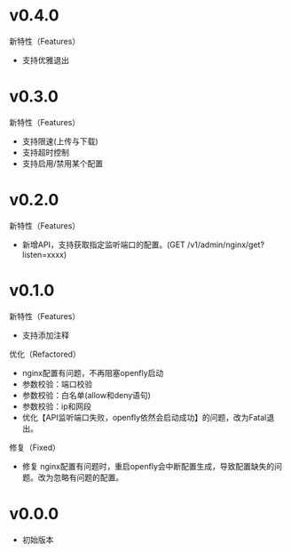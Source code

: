 # v0.4.0

新特性（Features）

* 支持优雅退出

# v0.3.0

新特性（Features）

* 支持限速(上传与下载)
* 支持超时控制
* 支持启用/禁用某个配置

# v0.2.0

新特性（Features）

* 新增API，支持获取指定监听端口的配置。(GET /v1/admin/nginx/get?listen=xxxx)

# v0.1.0

新特性（Features）

* 支持添加注释

优化（Refactored）

* nginx配置有问题，不再阻塞openfly启动
* 参数校验：端口校验
* 参数校验：白名单(allow和deny语句)
* 参数校验：ip和网段
* 优化【API监听端口失败，openfly依然会启动成功】的问题，改为Fatal退出。

修复（Fixed）

* 修复 nginx配置有问题时，重启openfly会中断配置生成，导致配置缺失的问题。改为忽略有问题的配置。

# v0.0.0

* 初始版本

